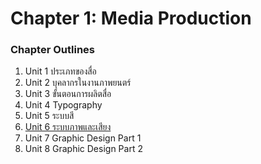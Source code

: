 # Chapter 1: Media Production

### Chapter Outlines
1. Unit 1 ประเภทของสื่อ
2. Unit 2 บุคลากรในงานภาพยนตร์
3. Unit 3 ขั้นตอนการผลิตสื่อ
4. Unit 4 Typography
5. Unit 5 ระบบสี
6. [Unit 6 ระบบภาพและเสียง](unit06.mg)
7. Unit 7 Graphic Design Part 1
8. Unit 8 Graphic Design Part 2
